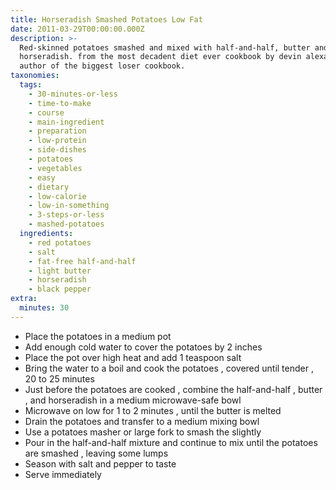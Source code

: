 ```yaml
---
title: Horseradish Smashed Potatoes Low Fat
date: 2011-03-29T00:00:00.000Z
description: >-
  Red-skinned potatoes smashed and mixed with half-and-half, butter and bottled
  horseradish. from the most decadent diet ever cookbook by devin alexander,
  author of the biggest loser cookbook.
taxonomies:
  tags:
    - 30-minutes-or-less
    - time-to-make
    - course
    - main-ingredient
    - preparation
    - low-protein
    - side-dishes
    - potatoes
    - vegetables
    - easy
    - dietary
    - low-calorie
    - low-in-something
    - 3-steps-or-less
    - mashed-potatoes
  ingredients:
    - red potatoes
    - salt
    - fat-free half-and-half
    - light butter
    - horseradish
    - black pepper
extra:
  minutes: 30
---
```

 - Place the potatoes in a medium pot
 - Add enough cold water to cover the potatoes by 2 inches
 - Place the pot over high heat and add 1 teaspoon salt
 - Bring the water to a boil and cook the potatoes , covered until tender , 20 to 25 minutes
 - Just before the potatoes are cooked , combine the half-and-half , butter , and horseradish in a medium microwave-safe bowl
 - Microwave on low for 1 to 2 minutes , until the butter is melted
 - Drain the potatoes and transfer to a medium mixing bowl
 - Use a potatoes masher or large fork to smash the slightly
 - Pour in the half-and-half mixture and continue to mix until the potatoes are smashed , leaving some lumps
 - Season with salt and pepper to taste
 - Serve immediately

